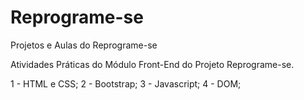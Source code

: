 # Reprograme-se
Projetos e Aulas do Reprograme-se

Atividades Práticas do Módulo Front-End do Projeto Reprograme-se.

1 - HTML e CSS;
2 - Bootstrap;
3 - Javascript;
4 - DOM;
